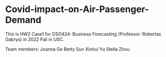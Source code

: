 # Covid-impact-on-Air-Passenger-Demand
This is HW2 Case1 for DSO424: Business Forecasting (Professor: Robertas Gabrys) in 2022 Fall in USC.

Team members:
Joanna Ge
Betty	Sun
Xinhui Yu
Stella Zhou
